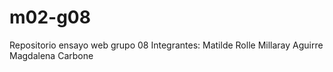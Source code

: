 # m02-g08
Repositorio ensayo web grupo 08
Integrantes: 
Matilde Rolle 
Millaray Aguirre
Magdalena Carbone